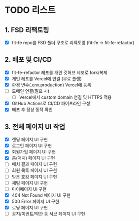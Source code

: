 # TODO 리스트

## 1. FSD 리팩토링

- [x] fit-fe repo를 FSD 폴더 구조로 리팩토링 (fit-fe → fit-fe-refactor)

## 2. 배포 및 CI/CD

- [x] fit-fe-refactor 레포를 개인 깃허브 레포로 fork/복제
- [x] 개인 레포를 Vercel에 연결 (무료 플랜)
- [x] 환경 변수(.env.production) Vercel에 등록
- [ ] 도메인 연결(필요 시)
  - [ ] Vercel에서 custom domain 연결 및 HTTPS 적용
- [x] GitHub Actions로 CI/CD 파이프라인 구성
- [x] 배포 후 정상 동작 확인

## 3. 전체 페이지 UI 작업

- [x] 랜딩 페이지 UI 구현
- [x] 로그인 페이지 UI 구현
- [x] 회원가입 페이지 UI 구현
- [x] 홈(매치) 페이지 UI 구현
- [ ] 매치 결과 페이지 UI 구현
- [ ] 회원 목록 페이지 UI 구현
- [ ] 받은 호감 페이지 UI 구현
- [ ] 채팅 페이지 UI 구현
- [ ] 마이페이지 UI 구현
- [x] 404 Not Found 페이지 UI 구현
- [x] 500 Error 페이지 UI 구현
- [x] 로딩 페이지 UI 구현
- [ ] 공지/이벤트/약관 등 서브 페이지 UI 구현

<!-- ## 4. 인증 관련

- [ ] 소셜 로그인 구현
- [ ] 회원가입 프로세스
- [ ] 프로필 설정

## 5. 매치 관련

- [ ] 매치 생성 프로세스
- [ ] 매치 필터링
- [ ] 매치 결과 페이지

## 6. 채팅 관련

- [ ] 채팅방 구현
- [ ] 실시간 메시지
- [ ] 알림 기능

## 7. 공통 기능

- [ ] 디바운스 유틸리티
- [ ] 에러 처리
- [ ] 로딩 상태 관리

## 8. 성능 최적화

- [ ] 이미지 최적화
- [ ] 코드 스플리팅
- [ ] 캐싱 전략

## 9. 테스트

- [ ] 단위 테스트
- [ ] 통합 테스트
- [ ] E2E 테스트 -->
